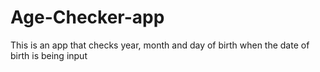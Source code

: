 # Age-Checker-app
This is an app that  checks year, month and day of birth when the date of birth is being input
